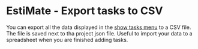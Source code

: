 # EstiMate - Export tasks to CSV

You can export all the data displayed in the [show tasks menu](./show-tasks.md) to a CSV file.
The file is saved next to tha project json file.
Useful to import your data to a spreadsheet when you are finished adding tasks.
